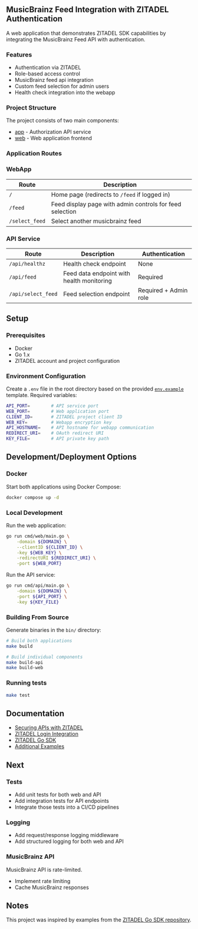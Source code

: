 ## MusicBrainz Feed Integration with ZITADEL Authentication

A web application that demonstrates ZITADEL SDK capabilities by integrating the MusicBrainz Feed API with authentication.

### Features

- Authentication via ZITADEL
- Role-based access control
- MusicBrainz feed api integration
- Custom feed selection for admin users
- Health check integration into the webapp 

### Project Structure

The project consists of two main components:
- [app](app) - Authorization API service 
- [web](web) - Web application frontend 

### Application Routes

### WebApp

| Route | Description |
|-------|-------------|
| `/` | Home page (redirects to `/feed` if logged in) 
| `/feed` | Feed display page with admin controls for feed selection |
| `/select_feed` | Select another musicbrainz feed |

### API Service

| Route | Description | Authentication |
|-------|-------------|----------------|
| `/api/healthz` | Health check endpoint | None |
| `/api/feed` | Feed data endpoint with health monitoring | Required |
| `/api/select_feed` | Feed selection endpoint | Required + Admin role |


## Setup

### Prerequisites

- Docker
- Go 1.x 
- ZITADEL account and project configuration

### Environment Configuration

Create a `.env` file in the root directory based on the provided [`env.example`](env.example) template. Required variables:

```bash
API_PORT=        # API service port
WEB_PORT=        # Web application port
CLIENT_ID=       # ZITADEL project client ID
WEB_KEY=         # Webapp encryption key
API_HOSTNAME=    # API hostname for webapp communication
REDIRECT_URI=    # OAuth redirect URI
KEY_FILE=        # API private key path
```

## Development/Deployment Options

### Docker

Start both applications using Docker Compose:

```bash
docker compose up -d
```

### Local Development

Run the web application:

```bash
go run cmd/web/main.go \
    -domain ${DOMAIN} \
    --clientID ${CLIENT_ID} \
    -key ${WEB_KEY} \
    -redirectURI ${REDIRECT_URI} \
    -port ${WEB_PORT}
```

Run the API service:

```bash
go run cmd/api/main.go \
    -domain ${DOMAIN} \
    -port ${API_PORT} \
    -key ${KEY_FILE}
```

### Building From Source

Generate binaries in the `bin/` directory:

```bash
# Build both applications
make build

# Build individual components
make build-api
make build-web
```

### Running tests

```Bash
make test
```

## Documentation

- [Securing APIs with ZITADEL](https://zitadel.com/docs/examples/secure-api/go)
- [ZITADEL Login Integration](https://zitadel.com/docs/examples/login/go)
- [ZITADEL Go SDK](https://github.com/zitadel/zitadel-go)
- [Additional Examples](https://github.com/zitadel/zitadel-go/tree/next/example)

## Next

### Tests

- Add unit tests for both web and API
- Add integration tests for API endpoints
- Integrate those tests into a CI/CD pipelines

### Logging

- Add request/response logging middleware
- Add structured logging for both web and API

### MusicBrainz API

MusicBrainz API is rate-limited. 

- Implement rate limiting
- Cache MusicBrainz responses 

## Notes 

This project was inspired by examples from the [ZITADEL Go SDK repository](https://github.com/zitadel/zitadel-go/tree/next/example).
